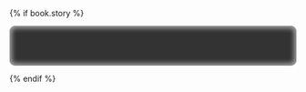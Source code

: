 {% if book.story %}

<div id="inhalt" style="border-radius: 10px; padding: 35px; background-color: #333; color: #eee; font-weight: bold; font-family: monospace, courier; font-size: 1.0em; box-shadow: inset 0px 0px 8px 4px #aaa;"></div>

<script src="js/letsgo_daten.js"></script>
<script src="js/letsgo_app.js"></script>

{% endif %}
